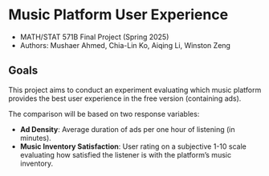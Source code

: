 # Music Platform User Experience
- MATH/STAT 571B Final Project (Spring 2025)
- Authors: Mushaer Ahmed, Chia-Lin Ko, Aiqing Li, Winston Zeng

## Goals
This project aims to conduct an experiment evaluating which music platform provides the best user experience in the free version (containing ads).

The comparison will be based on two response variables:
- **Ad Density**: Average duration of ads per one hour of listening (in minutes).
- **Music Inventory Satisfaction**: User rating on a subjective 1-10 scale evaluating how satisfied the listener is with the platform’s music inventory.
